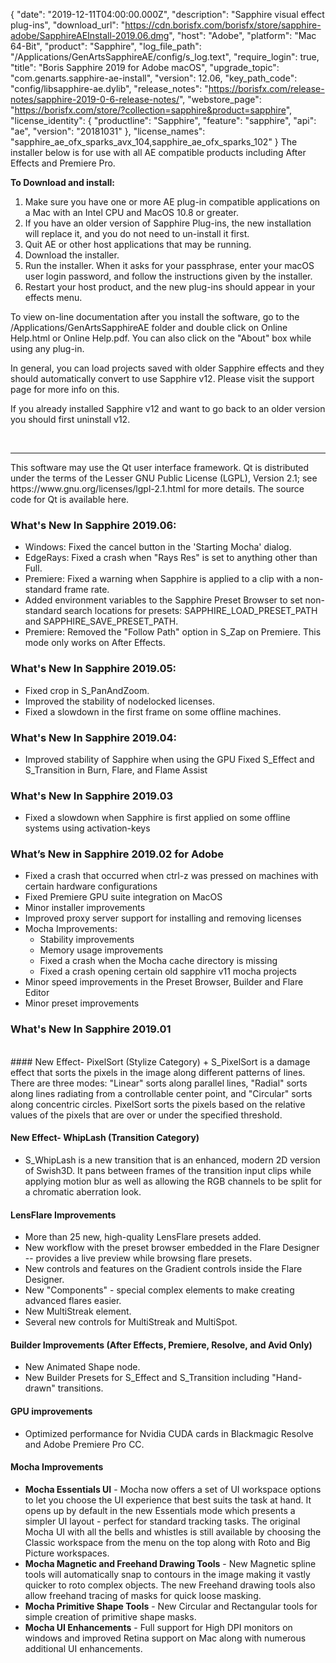 {
  "date": "2019-12-11T04:00:00.000Z",
  "description": "Sapphire visual effect plug-ins",
  "download_url": "https://cdn.borisfx.com/borisfx/store/sapphire-adobe/SapphireAEInstall-2019.06.dmg",
  "host": "Adobe",
  "platform": "Mac 64-Bit",
  "product": "Sapphire",
  "log_file_path": "/Applications/GenArtsSapphireAE/config/s_log.text",
  "require_login": true,
  "title": "Boris Sapphire 2019 for Adobe macOS",
  "upgrade_topic": "com.genarts.sapphire-ae-install",
  "version": 12.06,
  "key_path_code": "config/libsapphire-ae.dylib",
  "release_notes": "https://borisfx.com/release-notes/sapphire-2019-0-6-release-notes/",
  "webstore_page": "https://borisfx.com/store/?collection=sapphire&product=sapphire",
  "license_identity": {
    "productline": "Sapphire",
    "feature": "sapphire",
    "api": "ae",
    "version": "20181031"
  },
  "license_names": "sapphire_ae_ofx_sparks_avx_104,sapphire_ae_ofx_sparks_102"
}
The installer below is for use with all AE compatible products including After Effects and Premiere Pro.

**To Download and install:**

1. Make sure you have one or more AE plug-in compatible applications on a Mac with an Intel CPU and MacOS 10.8 or greater.
2. If you have an older version of Sapphire Plug-ins, the new installation will replace it, and you do not need to un-install it first.
3. Quit AE or other host applications that may be running.
4. Download the installer.
5. Run the installer. When it asks for your passphrase, enter your macOS user login password, and follow the instructions given by the installer.
6. Restart your host product, and the new plug-ins should appear in your effects menu.

To view on-line documentation after you install the software, go to the /Applications/GenArtsSapphireAE folder and double click on Online Help.html or Online Help.pdf. You can also click on the "About" box while using any plug-in.

In general, you can load projects saved with older Sapphire effects and they should automatically convert to use Sapphire v12. Please visit the support page for more info on this.

If you already installed Sapphire v12 and want to go back to an older version you should first uninstall v12.

<br>
<hr>
This software may use the Qt user interface framework. Qt is distributed under the terms of the Lesser GNU Public License (LGPL), Version 2.1; see https://www.gnu.org/licenses/lgpl-2.1.html for more details. The source code for Qt is available here.

### What's New In Sapphire 2019.06:
* Windows: Fixed the cancel button in the 'Starting Mocha' dialog.
* EdgeRays: Fixed a crash when "Rays Res" is set to anything other than Full.
* Premiere: Fixed a warning when Sapphire is applied to a clip with a non-standard frame rate.
* Added environment variables to the Sapphire Preset Browser to set non-standard search locations for presets: SAPPHIRE_LOAD_PRESET_PATH and SAPPHIRE_SAVE_PRESET_PATH.
* Premiere: Removed the "Follow Path" option in S_Zap on Premiere.  This mode only works on After Effects.

### What's New In Sapphire 2019.05:
* Fixed crop in S_PanAndZoom.
* Improved the stability of nodelocked licenses.
* Fixed a slowdown in the first frame on some offline machines.

### What's New In Sapphire 2019.04:
* Improved stability of Sapphire when using the GPU Fixed S_Effect and S_Transition in Burn, Flare, and Flame Assist

### What's New In Sapphire 2019.03
* Fixed a slowdown when Sapphire is first applied on some offline systems using activation-keys

### What’s New in Sapphire 2019.02 for Adobe

* Fixed a crash that occurred when ctrl-z was pressed on machines with certain hardware configurations
* Fixed Premiere GPU suite integration on MacOS
* Minor installer improvements
* Improved proxy server support for installing and removing licenses
* Mocha Improvements:
    + Stability improvements
    + Memory usage improvements
    + Fixed a crash when the Mocha cache directory is missing
    + Fixed a crash opening certain old sapphire v11 mocha projects
* Minor speed improvements in the Preset Browser, Builder and Flare Editor
* Minor preset improvements

### What's New In Sapphire 2019.01
<br>
#### New Effect- PixelSort (Stylize Category)
+ S_PixelSort is a damage effect that sorts the pixels in the image along different patterns of lines. There are three modes: "Linear" sorts along parallel lines, "Radial" sorts along lines radiating from a controllable center point, and "Circular" sorts along concentric circles. PixelSort sorts the pixels based on the relative values of the pixels that are over or under the specified threshold.

#### New Effect- WhipLash (Transition Category)
+ S_WhipLash is a new transition that is an enhanced, modern 2D version of Swish3D. It pans between frames of the transition input clips while applying motion blur as well as allowing the RGB channels to be split for a chromatic aberration look.


#### LensFlare Improvements
+ More than 25 new, high-quality LensFlare presets added.
+ New workflow with the preset browser embedded in the Flare Designer -- provides a live preview while browsing flare presets.
+ New controls and features on the Gradient controls inside the Flare Designer.
+ New "Components" - special complex elements to make creating advanced flares easier.
+ New MultiStreak element.
+ Several new controls for MultiStreak and MultiSpot.
 
#### Builder Improvements (After Effects, Premiere, Resolve, and Avid Only)
+ New Animated Shape node.
+ New Builder Presets for S_Effect and S_Transition including "Hand-drawn" transitions. 

#### GPU improvements
+ Optimized performance for Nvidia CUDA cards in Blackmagic Resolve and Adobe Premiere Pro CC.

#### Mocha Improvements
+ **Mocha Essentials UI** - Mocha now offers a set of UI workspace options to let you choose the UI experience that best suits the task at hand. It opens up by default in the new Essentials mode which presents a simpler UI layout - perfect for standard tracking tasks. The original Mocha UI with all the bells and whistles is still available by choosing the Classic workspace from the menu on the top along with Roto and Big Picture workspaces.
+ **Mocha Magnetic and Freehand Drawing Tools** - New Magnetic spline tools will automatically snap to contours in the image making it vastly quicker to roto complex objects. The new Freehand drawing tools also allow freehand tracing of masks for quick loose masking.
+ **Mocha Primitive Shape Tools** - New Circular and Rectangular tools for simple creation of primitive shape masks.
+ **Mocha UI Enhancements** - Full support for High DPI monitors on windows and improved Retina support on Mac along with numerous additional UI enhancements.
